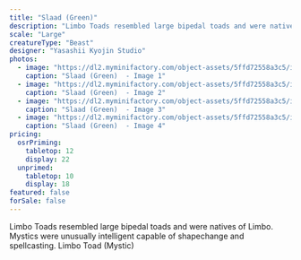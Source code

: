 ```yaml
---
title: "Slaad (Green)"
description: "Limbo Toads resembled large bipedal toads and were natives of Limbo. Mystics were unusually intelligent capable of shapechange and spellcasting. Limbo Toad (Mystic)"
scale: "Large"
creatureType: "Beast"
designer: "Yasashii Kyojin Studio"
photos:
  - image: "https://dl2.myminifactory.com/object-assets/5ffd72558a3c5/images/720X720-slaad-green-ps.jpg"
    caption: "Slaad (Green)  - Image 1"
  - image: "https://dl2.myminifactory.com/object-assets/5ffd72558a3c5/images/720X720-slaad-image0.jpg"
    caption: "Slaad (Green)  - Image 2"
  - image: "https://dl2.myminifactory.com/object-assets/5ffd72558a3c5/images/720X720-slaad-image4.jpg"
    caption: "Slaad (Green)  - Image 3"
  - image: "https://dl2.myminifactory.com/object-assets/5ffd72558a3c5/images/230X230-720x720-toad-man-with-staff-2.jpg"
    caption: "Slaad (Green)  - Image 4"
pricing:
  osrPriming:
    tabletop: 12
    display: 22
  unprimed:
    tabletop: 10
    display: 18
featured: false
forSale: false
---
```


Limbo Toads resembled large bipedal toads and were natives of Limbo. Mystics were unusually intelligent capable of shapechange and spellcasting. Limbo Toad (Mystic)